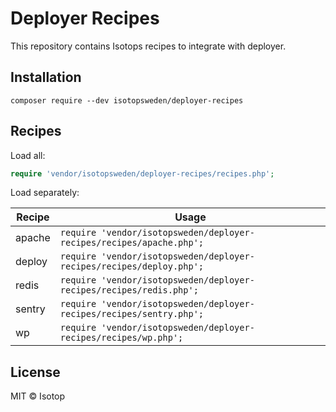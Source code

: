 # Deployer Recipes

This repository contains Isotops recipes to integrate with deployer.

## Installation

```
composer require --dev isotopsweden/deployer-recipes
```

## Recipes

Load all:

```php
require 'vendor/isotopsweden/deployer-recipes/recipes.php';
```

Load separately:

| Recipe     | Usage
| ------     | -----
| apache     | `require 'vendor/isotopsweden/deployer-recipes/recipes/apache.php';`
| deploy     | `require 'vendor/isotopsweden/deployer-recipes/recipes/deploy.php';`
| redis      | `require 'vendor/isotopsweden/deployer-recipes/recipes/redis.php';`
| sentry     | `require 'vendor/isotopsweden/deployer-recipes/recipes/sentry.php';`
| wp         | `require 'vendor/isotopsweden/deployer-recipes/recipes/wp.php';`

## License

MIT © Isotop